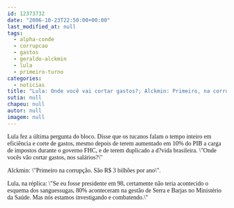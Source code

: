 ```yaml
---
id: 12373732
date: "2006-10-23T22:50:00+00:00"
last_modified_at: null
tags:
  - alpha-conde
  - corrupcao
  - gastos
  - geraldo-alckmin
  - lula
  - primeiro-turno
categories:
  - noticias
title: "Lula: Onde você vai cortar gastos?; Alckmin: Primeiro, na corrupção"
sutia: null
chapeu: null
autor: null
imagem: null
---
```

<p><P><FONT face=Verdana>Lula fez a última pergunta do bloco. Disse que os tucanos falam o tempo inteiro em eficiência e corte de gastos, mesmo depois de terem aumentado em 10% do PIB a carga de impostos durante o governo FHC, e de terem duplicado a d?vida brasileira. \"Onde vocês vão cortar gastos, nos salários?\"</FONT></P></p>
<p><P><FONT face=Verdana>Alckmin: \"Primeiro na corrupção. São R$ 3 bilhões por ano\".</FONT></P></p>
<p><P><FONT face=Verdana>Lula, na réplica: \"Se eu fosse presidente em 98, certamente não teria acontecido o esquema dos sanguessugas, 80% aconteceram na gestão de Serra e Barjas no Ministério da Saúde. Mas nós estamos investigando e combatendo.\"</FONT></P> </p>
